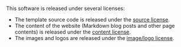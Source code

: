 This software is released under several licenses:
- The template source code is released under the [source license](LICENSE_SOURCE.md).
- The content of the website (Markdown blog posts and other page contents) is released under the [content license](LICENSE_CONTENT.md).
- The images and logos are released under the [image/logo license](LICENSE_IMAGE.md).